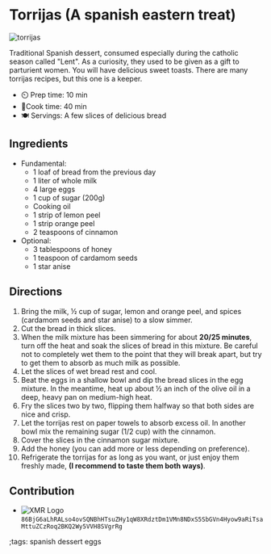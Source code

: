 # Torrijas (A spanish eastern treat)

![torrijas](pix/torijas.webp)

Traditional Spanish dessert, consumed especially during the catholic season called "Lent". As a curiosity, they used to be given as a gift to parturient women. You will have delicious sweet toasts.  There are many torrijas recipes, but this one is a keeper.

- ⏲️ Prep time: 10 min
- 🍳Cook time: 40 min
- 🍽️ Servings: A few slices of delicious bread

## Ingredients

- Fundamental:
	-  1 loaf of bread from the previous day
	-  1 liter of whole milk
	-  4 large eggs
	-  1 cup of sugar (200g)
	-  Cooking oil
	-  1 strip of lemon peel
	-  1 strip orange peel
	-  2 teaspoons of cinnamon
-  Optional: 
	-  3 tablespoons of honey
	-  1 teaspoon of cardamom seeds
	-  1 star anise

## Directions

1. Bring the milk, ½ cup of sugar, lemon and orange peel, and spices (cardamom seeds and star anise) to a slow simmer.
1. Cut the bread in thick slices.
1. When the milk mixture has been simmering for about **20/25 minutes**, turn off the heat and soak the slices of bread in this mixture. Be careful not to completely wet them to the point that they will break apart, but try to get them to absorb as much milk as possible.
1. Let the slices of wet bread rest and cool.
1. Beat the eggs in a shallow bowl and dip the bread slices in the egg mixture. In the meantime, heat up about ½ an inch of the olive oil in a deep, heavy pan on medium-high heat.
1. Fry the slices two by two, flipping them halfway so that both sides are nice and crisp.
1. Let the torrijas rest on paper towels to absorb excess oil. In another bowl mix the remaining sugar (1/2 cup) with the cinnamon.
1. Cover the slices in the cinnamon sugar mixture.
1. Add the honey (you can add more or less depending on preference).
1. Refrigerate the torrijas for as long as you want, or just enjoy them freshly made, **(I recommend to taste them both ways)**.
    
## Contribution

- ![XMR Logo](https://lukesmith.xyz/pix/xmr.svg) `86BjG6aLhRALso4ovSQNBhHTsuZHy1qW8XRdztDm1VMn8NDxS5SbGVn4Hyow9aRiTsaMttuZCzRoq2BKQ2Wy5VVH8SVgrRg`

;tags: spanish dessert eggs
